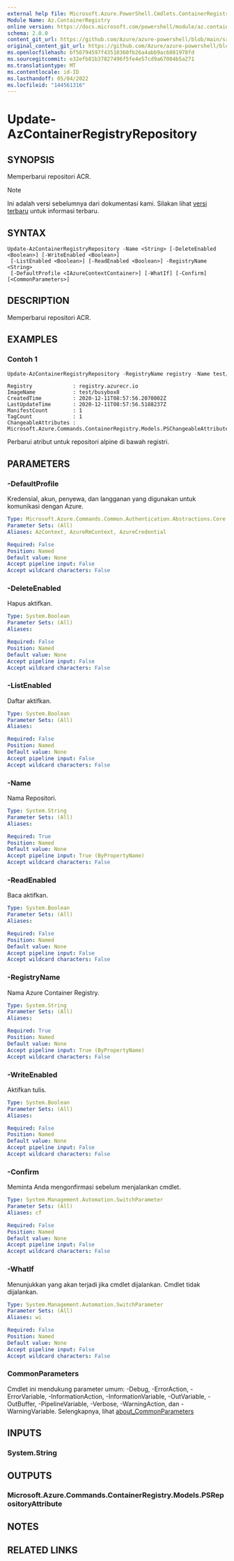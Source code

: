 ```yaml
---
external help file: Microsoft.Azure.PowerShell.Cmdlets.ContainerRegistry.dll-Help.xml
Module Name: Az.ContainerRegistry
online version: https://docs.microsoft.com/powershell/module/az.containerregistry/update-azcontainerregistryrepository
schema: 2.0.0
content_git_url: https://github.com/Azure/azure-powershell/blob/main/src/ContainerRegistry/ContainerRegistry/help/Update-AzContainerRegistryRepository.md
original_content_git_url: https://github.com/Azure/azure-powershell/blob/main/src/ContainerRegistry/ContainerRegistry/help/Update-AzContainerRegistryRepository.md
ms.openlocfilehash: bf56794597f43510360fb26a4abb9ac6081978fd
ms.sourcegitcommit: e32efb81b37827496f5fe4e57cd9a67004b5a271
ms.translationtype: MT
ms.contentlocale: id-ID
ms.lasthandoff: 05/04/2022
ms.locfileid: "144561316"
---
```

# Update-AzContainerRegistryRepository

## SYNOPSIS
Memperbarui repositori ACR.

> [!NOTE]
>Ini adalah versi sebelumnya dari dokumentasi kami. Silakan lihat [versi terbaru](/powershell/module/az.containerregistry/update-azcontainerregistryrepository) untuk informasi terbaru.

## SYNTAX

```
Update-AzContainerRegistryRepository -Name <String> [-DeleteEnabled <Boolean>] [-WriteEnabled <Boolean>]
 [-ListEnabled <Boolean>] [-ReadEnabled <Boolean>] -RegistryName <String>
 [-DefaultProfile <IAzureContextContainer>] [-WhatIf] [-Confirm] [<CommonParameters>]
```

## DESCRIPTION
Memperbarui repositori ACR.

## EXAMPLES

### Contoh 1
```powershell
Update-AzContainerRegistryRepository -RegistryName registry -Name test/busybox8 -DeleteEnabled $false -WriteEnabled $true -ListEnabled $true -ReadEnabled $true
```

```output
Registry             : registry.azurecr.io
ImageName            : test/busybox8
CreatedTime          : 2020-12-11T08:57:56.2070002Z
LastUpdateTime       : 2020-12-11T08:57:56.5188237Z
ManifestCount        : 1
TagCount             : 1
ChangeableAttributes : Microsoft.Azure.Commands.ContainerRegistry.Models.PSChangeableAttribute
```

Perbarui atribut untuk repositori alpine di bawah registri.

## PARAMETERS

### -DefaultProfile
Kredensial, akun, penyewa, dan langganan yang digunakan untuk komunikasi dengan Azure.

```yaml
Type: Microsoft.Azure.Commands.Common.Authentication.Abstractions.Core.IAzureContextContainer
Parameter Sets: (All)
Aliases: AzContext, AzureRmContext, AzureCredential

Required: False
Position: Named
Default value: None
Accept pipeline input: False
Accept wildcard characters: False
```

### -DeleteEnabled
Hapus aktifkan.

```yaml
Type: System.Boolean
Parameter Sets: (All)
Aliases:

Required: False
Position: Named
Default value: None
Accept pipeline input: False
Accept wildcard characters: False
```

### -ListEnabled
Daftar aktifkan.

```yaml
Type: System.Boolean
Parameter Sets: (All)
Aliases:

Required: False
Position: Named
Default value: None
Accept pipeline input: False
Accept wildcard characters: False
```

### -Name
Nama Repositori.

```yaml
Type: System.String
Parameter Sets: (All)
Aliases:

Required: True
Position: Named
Default value: None
Accept pipeline input: True (ByPropertyName)
Accept wildcard characters: False
```

### -ReadEnabled
Baca aktifkan.

```yaml
Type: System.Boolean
Parameter Sets: (All)
Aliases:

Required: False
Position: Named
Default value: None
Accept pipeline input: False
Accept wildcard characters: False
```

### -RegistryName
Nama Azure Container Registry.

```yaml
Type: System.String
Parameter Sets: (All)
Aliases:

Required: True
Position: Named
Default value: None
Accept pipeline input: True (ByPropertyName)
Accept wildcard characters: False
```

### -WriteEnabled
Aktifkan tulis.

```yaml
Type: System.Boolean
Parameter Sets: (All)
Aliases:

Required: False
Position: Named
Default value: None
Accept pipeline input: False
Accept wildcard characters: False
```

### -Confirm
Meminta Anda mengonfirmasi sebelum menjalankan cmdlet.

```yaml
Type: System.Management.Automation.SwitchParameter
Parameter Sets: (All)
Aliases: cf

Required: False
Position: Named
Default value: None
Accept pipeline input: False
Accept wildcard characters: False
```

### -WhatIf
Menunjukkan yang akan terjadi jika cmdlet dijalankan.
Cmdlet tidak dijalankan.

```yaml
Type: System.Management.Automation.SwitchParameter
Parameter Sets: (All)
Aliases: wi

Required: False
Position: Named
Default value: None
Accept pipeline input: False
Accept wildcard characters: False
```

### CommonParameters
Cmdlet ini mendukung parameter umum: -Debug, -ErrorAction, -ErrorVariable, -InformationAction, -InformationVariable, -OutVariable, -OutBuffer, -PipelineVariable, -Verbose, -WarningAction, dan -WarningVariable. Selengkapnya, lihat [about_CommonParameters](http://go.microsoft.com/fwlink/?LinkID=113216)

## INPUTS

### System.String

## OUTPUTS

### Microsoft.Azure.Commands.ContainerRegistry.Models.PSRepositoryAttribute

## NOTES

## RELATED LINKS
